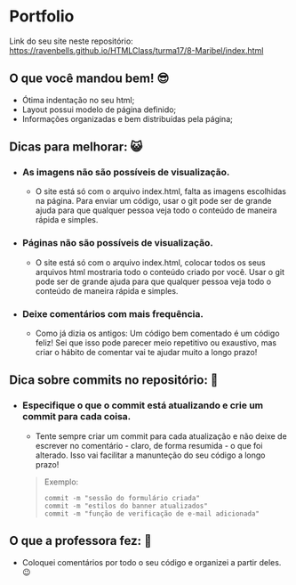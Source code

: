 # Portfolio

Link do seu site neste repositório: https://ravenbells.github.io/HTMLClass/turma17/8-Maribel/index.html

## O que você mandou bem! 😎️

* Ótima indentação no seu html;
* Layout possui modelo de página definido;
* Informações organizadas e bem distribuídas pela página;

## Dicas para melhorar: 😺️

* ### As imagens não são possíveis de visualização.
    - O site está só com o arquivo index.html, falta as imagens escolhidas na página. Para enviar um código, usar o git pode ser de grande ajuda para que qualquer pessoa veja todo o conteúdo de maneira rápida e simples.

* ### Páginas não são possíveis de visualização.
    - O site está só com o arquivo index.html, colocar todos os seus arquivos html mostraria todo o conteúdo criado por você. Usar o git pode ser de grande ajuda para que qualquer pessoa veja todo o conteúdo de maneira rápida e simples.

* ### Deixe comentários com mais frequência.
    - Como já dizia os antigos: Um código bem comentado é um código feliz! Sei que isso pode parecer meio repetitivo ou exaustivo, mas criar o hábito de comentar vai te ajudar muito a longo prazo!

## Dica sobre commits no repositório: 🤖️

* ### Especifique o que o commit está atualizando e crie um commit para cada coisa.
    - Tente sempre criar um commit para cada atualização e não deixe de escrever no comentário - claro, de forma resumida - o que foi alterado. Isso vai facilitar a manunteção do seu código a longo prazo!
    > Exemplo:
    >```
    > commit -m "sessão do formulário criada"
    > commit -m "estilos do banner atualizados"
    > commit -m "função de verificação de e-mail adicionada"
    >``` 

## O que a professora fez: 🤍️

* Coloquei comentários por todo o seu código e organizei a partir deles. 😉️
